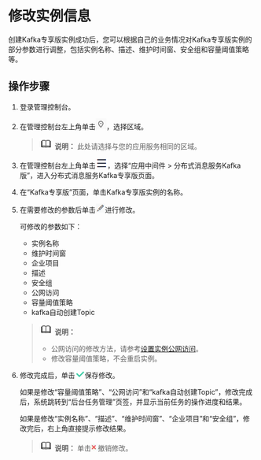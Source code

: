 # 修改实例信息<a name="kafka-ug-180604017"></a>

创建Kafka专享版实例成功后，您可以根据自己的业务情况对Kafka专享版实例的部分参数进行调整，包括实例名称、描述、维护时间窗、安全组和容量阈值策略等。

## 操作步骤<a name="section0249155910409"></a>

1.  登录管理控制台。
2.  在管理控制台左上角单击![](figures/icon-region.png)，选择区域。

    >![](public_sys-resources/icon-note.gif) **说明：** 
    >此处请选择与您的应用服务相同的区域。

3.  在管理控制台左上角单击![](figures/icon-list.png)，选择“应用中间件 \> 分布式消息服务Kafka版”，进入分布式消息服务Kafka专享版页面。
4.  在“Kafka专享版”页面，单击Kafka专享版实例的名称。
5.  在需要修改的参数后单击![](figures/icon-edit.png)进行修改。

    可修改的参数如下：

    -   实例名称
    -   维护时间窗
    -   企业项目
    -   描述
    -   安全组
    -   公网访问
    -   容量阈值策略
    -   kafka自动创建Topic

    >![](public_sys-resources/icon-note.gif) **说明：** 
    >-   公网访问的修改方法，请参考[设置实例公网访问](设置实例公网访问.md)。
    >-   修改容量阈值策略，不会重启实例。

6.  修改完成后，单击![](figures/icon-right.png)保存修改。

    如果是修改“容量阈值策略”、“公网访问”和“kafka自动创建Topic”，修改完成后，系统跳转到“后台任务管理”页签，并显示当前任务的操作进度和结果。

    如果是修改“实例名称”、“描述”、“维护时间窗”、“企业项目”和“安全组”，修改完后，右上角直接提示修改结果。

    >![](public_sys-resources/icon-note.gif) **说明：** 
    >单击![](figures/icon-delete.png)撤销修改。


